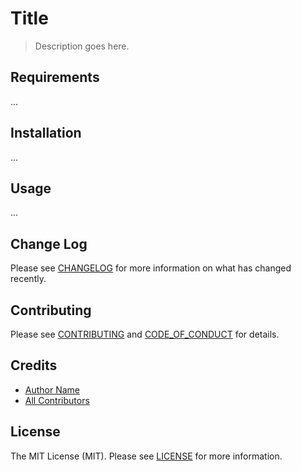 # Title

> Description goes here.

## Requirements

...

## Installation

...

## Usage

...

## Change Log

Please see [CHANGELOG](CHANGELOG.md) for more information on what has changed recently.

## Contributing

Please see [CONTRIBUTING](CONTRIBUTING.md) and [CODE_OF_CONDUCT](CODE_OF_CONDUCT.md) for details.

## Credits

- [Author Name]()
- [All Contributors]()

## License

The MIT License (MIT). Please see [LICENSE](LICENSE.md) for more information.
